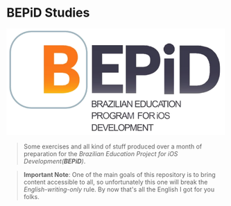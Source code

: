 # BEPiD Studies

![BEPiD Logo](logo.png)

> Some exercises and all kind of stuff produced over a month of preparation for the *Brazilian Education Project for iOS Development(**BEPiD**)*.

> **Important Note**: One of the main goals of this repository is to bring content accessible to all, so unfortunately this one will break the *English-writing-only* rule. By now that's all the English I got for you folks.

